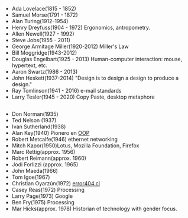 - Ada Lovelace(1815 - 1852)
- Samuel Morse(1791 - 1872)
- Alan Turing(1912-1954)
- Henry Dreyfuss(1904 - 1972) Ergonomics, antropometry.
- Allen Newell(1927 - 1992)
- Steve Jobs(1955 - 2011)
- George Armitage Miller(1920-2012) Miller's Law
- Bill Moggridge(1943-2012)
- Douglas Engelbart(1925 - 2013) Human-computer interaction: mouse, hypertext, etc.
- Aaron Swartz(1986 - 2013)
- John Heskett(1937-2014) "Design is to design a design to produce a design."
- Ray Tomlinson(1941 - 2016) e-mail standards
- Larry Tesler(1945 - 2020) Copy Paste, desktop metaphore
 
##

- Don Norman(1935)
- Ted Nelson (1937)
- Ivan Sutherland(1938)
- Alan Key(1940) Pionero en [OOP](https://en.wikipedia.org/wiki/Object-oriented_programming)
- Robert Metcalfe(1946) ethernet networking
- Mitch Kapor(1950)Lotus, Mozilla Foundation, Firefox
- Marc Rettig(approx. 1956)
- Robert Reimann(approx. 1960)
- Jodi Forlizzi (approx. 1965)
- John Maeda(1966)
- Tom Igoe(1967)
- Christian Oyarzún(1972) [error404.cl](https://www.error404.cl)
- Casey Reas(1972) Processing
- Larry Page(1973) Google
- Ben Fry(1975) Processing
- Mar Hicks(approx. 1978) Historian of technology with gender focus.

